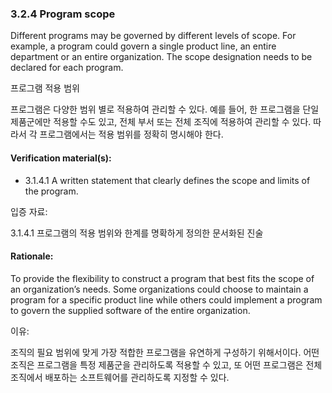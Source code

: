 ### 3.2.4	Program scope
Different programs may be governed by different levels of scope. For example, a program could govern a single product line, an entire department or an entire organization. The scope designation needs to be declared for each program. 

프로그램 적용 범위

프로그램은 다양한 범위 별로 적용하여 관리할 수 있다. 예를 들어, 한 프로그램을 단일 제품군에만 적용할 수도 있고, 전체 부서 또는 전체 조직에 적용하여 관리할 수 있다. 따라서 각 프로그램에서는 적용 범위를 정확히 명시해야 한다.

#### Verification material(s):
* 3.1.4.1 A written statement that clearly defines the scope and limits of the program.

입증 자료:

3.1.4.1 프로그램의 적용 범위와 한계를 명확하게 정의한 문서화된 진술

#### Rationale:
To provide the flexibility to construct a program that best fits the scope of an organization’s needs. Some organizations could choose to maintain a program for a specific product line while others could implement a program to govern the supplied software of the entire organization. 

이유:

조직의 필요 범위에 맞게 가장 적합한 프로그램을 유연하게 구성하기 위해서이다. 어떤 조직은 프로그램을 특정 제품군을 관리하도록 적용할 수 있고, 또 어떤 프로그램은 전체 조직에서 배포하는 소프트웨어를 관리하도록 지정할 수 있다.